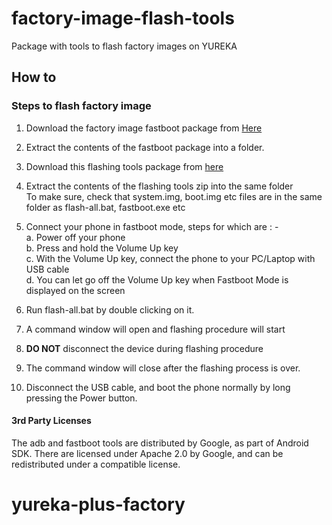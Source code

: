 # factory-image-flash-tools
Package with tools to flash factory images on YUREKA

## How to
### Steps to flash factory image
 1. Download the factory image fastboot package from [Here](http://builds.cyngn.com/factory/tomato/cm-11.0-XNPH52O-tomato-signed-fastboot.zip)

 2. Extract the contents of the fastboot package into a folder.

 3. Download this flashing tools package from [here](https://github.com/YUPlayGod/factory-image-flash-tools/archive/windows-flashtools.zip)

 4. Extract the contents of the flashing tools zip into the same folder    
    To make sure, check that system.img, boot.img etc files are in the same
    folder as flash-all.bat, fastboot.exe etc  

 5. Connect your phone in fastboot mode, steps for which are : -   
  a. Power off your phone    
  b. Press and hold the Volume Up key    
  c. With the Volume Up key, connect the phone to your PC/Laptop with USB cable   
  d. You can let go off the Volume Up key when Fastboot Mode is displayed on the screen    

 6. Run flash-all.bat by double clicking on it.  

 7. A command window will open and flashing procedure will start  

 8. <b>DO NOT</b> disconnect the device during flashing procedure

 9. The command window will close after the flashing process is over.

 10. Disconnect the USB cable, and boot the phone normally by long pressing the Power button.    

#### 3rd Party Licenses

The adb and fastboot tools are distributed by Google, as part of Android SDK. 
There are licensed under Apache 2.0 by Google, and can be redistributed under 
a compatible license. 
# yureka-plus-factory
